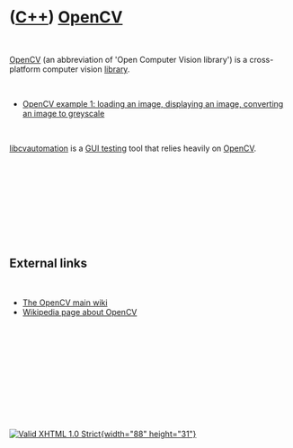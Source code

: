 



 

 

 

 

 

([C++](Cpp.htm)) [OpenCV](CppOpenCv.htm)
========================================

 

[OpenCV](CppOpenCv.htm) (an abbreviation of 'Open Computer Vision
library') is a cross-platform computer vision [library](CppLibrary.htm).

 

-   [OpenCV example 1: loading an image, displaying an image, converting
    an image to greyscale](CppOpenCvExample1.htm)

 

[libcvautomation](CppLibcvautomation.htm) is a [GUI
testing](CppGuiTest.htm) tool that relies heavily on
[OpenCV](CppOpenCv.htm).

 

 

 

 

 

External links
--------------

 

-   [The OpenCV main wiki](http://opencv.willowgarage.com/wiki)
-   [Wikipedia page about OpenCV](http://en.wikipedia.org/wiki/OpenCV)

 

 

 

 

 





 

[![Valid XHTML 1.0 Strict](valid-xhtml10.png){width="88"
height="31"}](http://validator.w3.org/check?uri=referer)
